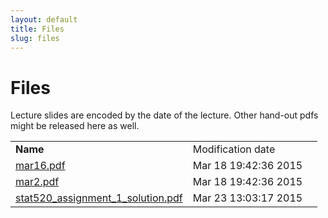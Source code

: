 ```yaml
---
layout: default
title: Files
slug: files
---
```


Files
=====

Lecture slides are encoded by the date of the lecture. Other hand-out pdfs might be released here as well.

<table> <tr> <td><b>Name</b><td>Modification date</td><td> <tr><td><a href="files/mar16.pdf">mar16.pdf</td></td><td>Mar 18 19:42:36 2015</td></tr> <tr><td><a href="files/mar2.pdf">mar2.pdf</td></td><td>Mar 18 19:42:36 2015</td></tr> <tr><td><a href="files/stat520_assignment_1_solution.pdf">stat520_assignment_1_solution.pdf</td></td><td>Mar 23 13:03:17 2015</td></tr> <!-- generated --></table>

